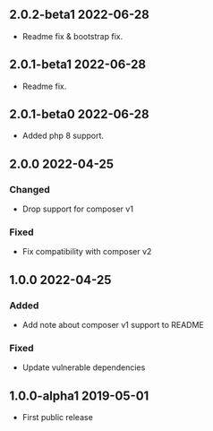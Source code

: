 ## 2.0.2-beta1 2022-06-28
- Readme fix & bootstrap fix.

## 2.0.1-beta1 2022-06-28
- Readme fix.

## 2.0.1-beta0 2022-06-28
- Added php 8 support.

## 2.0.0 2022-04-25

### Changed

- Drop support for composer v1

### Fixed

- Fix compatibility with composer v2

## 1.0.0 2022-04-25

### Added

- Add note about composer v1 support to README

### Fixed

- Update vulnerable dependencies

## 1.0.0-alpha1 2019-05-01

  * First public release
